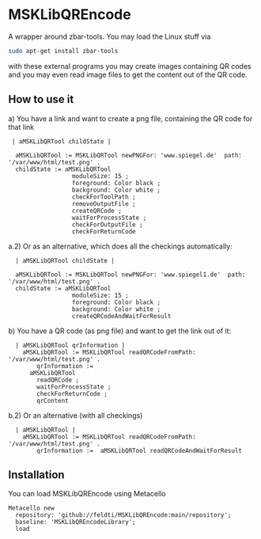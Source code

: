 # MSKLibQREncode
A wrapper around zbar-tools. You may load the Linux stuff via

```Bash
sudo apt-get install zbar-tools
```

with these external programs you may create images containing QR codes and you may even read image files to get the content out of the QR code.

## How to use it

a) You have a link and want to create a png file, containing the QR code for that link

```Smalltalk
 | aMSKLibQRTool childState |

  aMSKLibQRTool := MSKLibQRTool newPNGFor: 'www.spiegel.de'  path: '/var/www/html/test.png' .
  childState := aMSKLibQRTool
                  moduleSize: 15 ;
                  foreground: Color black ;
                  background: Color white ;
                  checkForToolPath ;
                  removeOutputFile ;
                  createQRCode ;
                  waitForProcessState ;
                  checkForOutputFile ;
                  checkForReturnCode
```
a.2) Or as an alternative, which does all the checkings automatically:

```Smalltalk
  | aMSKLibQRTool childState |

  aMSKLibQRTool := MSKLibQRTool newPNGFor: 'www.spiegel1.de'  path: '/var/www/html/test.png' .
  childState := aMSKLibQRTool
                  moduleSize: 15 ;
                  foreground: Color black ;
                  background: Color white ;
                  createQRCodeAndWaitForResult
```

b) You have a QR code (as png file) and want to get the link out of it:

```Smalltalk
  | aMSKLibQRTool qrInformation |
  	aMSKLibQRTool := MSKLibQRTool readQRCodeFromPath: '/var/www/html/test.png' .
		qrInformation := 
      aMSKLibQRTool
        readQRCode ;
        waitForProcessState ;
        checkForReturnCode ;
        qrContent
```


b.2) Or an alternative (with all checkings)

```Smalltalk
  | aMSKLibQRTool |
  	aMSKLibQRTool := MSKLibQRTool readQRCodeFromPath: '/var/www/html/test.png' .
		qrInformation :=  aMSKLibQRTool readQRCodeAndWaitForResult
```

## Installation

You can load MSKLibQREncode using Metacello

```Smalltalk
Metacello new
  repository: 'github://feldti/MSKLibQREncode:main/repository';
  baseline: 'MSKLibQREncodeLibrary';
  load
```

